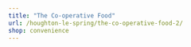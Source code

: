 ```yaml
---
title: "The Co-operative Food"
url: /houghton-le-spring/the-co-operative-food-2/
shop: convenience
---
```

